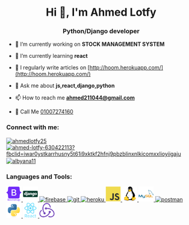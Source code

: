<h1 align="center">Hi 👋, I'm Ahmed Lotfy</h1>
<h3 align="center">Python/Django developer</h3>

- 🔭 I’m currently working on **STOCK MANAGEMENT SYSTEM**

- 🌱 I’m currently learning **react**

- 📝 I regularly write articles on [http://hoom.herokuapp.com/](http://hoom.herokuapp.com/)

- 💬 Ask me about **js,react,django,python**

- 📫 How to reach me **ahmed211044@gmail.com**

- 📄 Call Me [01007274160](01007274160)

<h3 align="left">Connect with me:</h3>
<p align="left">
<a href="https://twitter.com/ahmedlotfy25" target="blank"><img align="center" src="https://cdn.jsdelivr.net/npm/simple-icons@3.0.1/icons/twitter.svg" alt="ahmedlotfy25" height="30" width="40" /></a>
<a href="https://linkedin.com/in/ahmed-lotfy-630422113?fbclid=iwar0ystkarrhusny5t61i9xktkf2hfnj9pbzblinxnlkicomxxlioyiigaju" target="blank"><img align="center" src="https://cdn.jsdelivr.net/npm/simple-icons@3.0.1/icons/linkedin.svg" alt="ahmed-lotfy-630422113?fbclid=iwar0ystkarrhusny5t61i9xktkf2hfnj9pbzblinxnlkicomxxlioyiigaju" height="30" width="40" /></a>
<a href="https://fb.com/albyana11" target="blank"><img align="center" src="https://cdn.jsdelivr.net/npm/simple-icons@3.0.1/icons/facebook.svg" alt="albyana11" height="30" width="40" /></a>
</p>

<h3 align="left">Languages and Tools:</h3>
<p align="left"> <a href="https://getbootstrap.com" target="_blank"> <img src="https://raw.githubusercontent.com/devicons/devicon/master/icons/bootstrap/bootstrap-plain-wordmark.svg" alt="bootstrap" width="40" height="40"/> </a> <a href="https://www.djangoproject.com/" target="_blank"> <img src="https://raw.githubusercontent.com/devicons/devicon/master/icons/django/django-original.svg" alt="django" width="40" height="40"/> </a> <a href="https://firebase.google.com/" target="_blank"> <img src="https://www.vectorlogo.zone/logos/firebase/firebase-icon.svg" alt="firebase" width="40" height="40"/> </a> <a href="https://git-scm.com/" target="_blank"> <img src="https://www.vectorlogo.zone/logos/git-scm/git-scm-icon.svg" alt="git" width="40" height="40"/> </a> <a href="https://heroku.com" target="_blank"> <img src="https://www.vectorlogo.zone/logos/heroku/heroku-icon.svg" alt="heroku" width="40" height="40"/> </a> <a href="https://developer.mozilla.org/en-US/docs/Web/JavaScript" target="_blank"> <img src="https://raw.githubusercontent.com/devicons/devicon/master/icons/javascript/javascript-original.svg" alt="javascript" width="40" height="40"/> </a> <a href="https://www.linux.org/" target="_blank"> <img src="https://raw.githubusercontent.com/devicons/devicon/master/icons/linux/linux-original.svg" alt="linux" width="40" height="40"/> </a> <a href="https://www.mysql.com/" target="_blank"> <img src="https://raw.githubusercontent.com/devicons/devicon/master/icons/mysql/mysql-original-wordmark.svg" alt="mysql" width="40" height="40"/> </a> <a href="https://postman.com" target="_blank"> <img src="https://www.vectorlogo.zone/logos/getpostman/getpostman-icon.svg" alt="postman" width="40" height="40"/> </a> <a href="https://www.python.org" target="_blank"> <img src="https://raw.githubusercontent.com/devicons/devicon/master/icons/python/python-original.svg" alt="python" width="40" height="40"/> </a> <a href="https://reactjs.org/" target="_blank"> <img src="https://raw.githubusercontent.com/devicons/devicon/master/icons/react/react-original-wordmark.svg" alt="react" width="40" height="40"/> </a> <a href="https://redux.js.org" target="_blank"> <img src="https://raw.githubusercontent.com/devicons/devicon/master/icons/redux/redux-original.svg" alt="redux" width="40" height="40"/> </a> </p>
